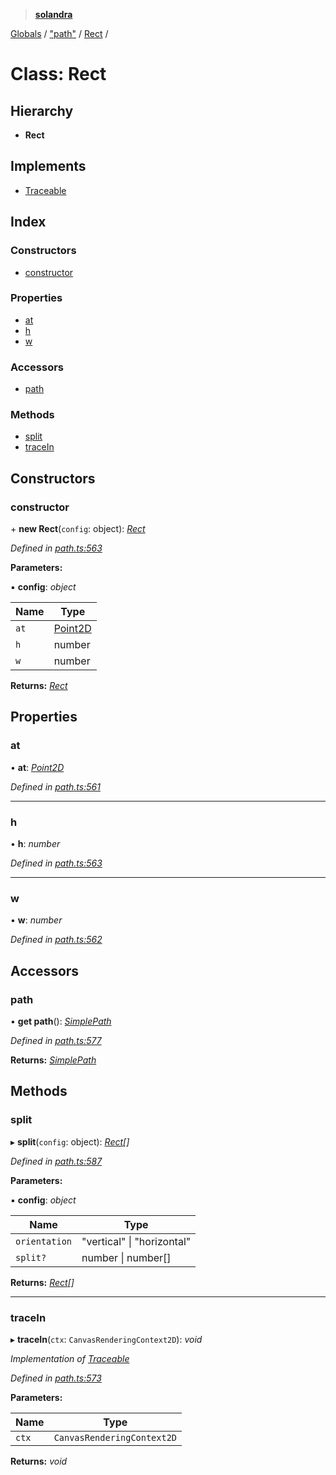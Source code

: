 > **[solandra](../README.md)**

[Globals](../README.md) / ["path"](../modules/_path_.md) / [Rect](_path_.rect.md) /

# Class: Rect

## Hierarchy

* **Rect**

## Implements

* [Traceable](../interfaces/_path_.traceable.md)

## Index

### Constructors

* [constructor](_path_.rect.md#constructor)

### Properties

* [at](_path_.rect.md#at)
* [h](_path_.rect.md#h)
* [w](_path_.rect.md#w)

### Accessors

* [path](_path_.rect.md#path)

### Methods

* [split](_path_.rect.md#split)
* [traceIn](_path_.rect.md#tracein)

## Constructors

###  constructor

\+ **new Rect**(`config`: object): *[Rect](_path_.rect.md)*

*Defined in [path.ts:563](https://github.com/jamesporter/solandra/blob/a654911/src/lib/path.ts#L563)*

**Parameters:**

▪ **config**: *object*

Name | Type |
------ | ------ |
`at` | [Point2D](../modules/_types_sol_.md#point2d) |
`h` | number |
`w` | number |

**Returns:** *[Rect](_path_.rect.md)*

## Properties

###  at

• **at**: *[Point2D](../modules/_types_sol_.md#point2d)*

*Defined in [path.ts:561](https://github.com/jamesporter/solandra/blob/a654911/src/lib/path.ts#L561)*

___

###  h

• **h**: *number*

*Defined in [path.ts:563](https://github.com/jamesporter/solandra/blob/a654911/src/lib/path.ts#L563)*

___

###  w

• **w**: *number*

*Defined in [path.ts:562](https://github.com/jamesporter/solandra/blob/a654911/src/lib/path.ts#L562)*

## Accessors

###  path

• **get path**(): *[SimplePath](_path_.simplepath.md)*

*Defined in [path.ts:577](https://github.com/jamesporter/solandra/blob/a654911/src/lib/path.ts#L577)*

**Returns:** *[SimplePath](_path_.simplepath.md)*

## Methods

###  split

▸ **split**(`config`: object): *[Rect](_path_.rect.md)[]*

*Defined in [path.ts:587](https://github.com/jamesporter/solandra/blob/a654911/src/lib/path.ts#L587)*

**Parameters:**

▪ **config**: *object*

Name | Type |
------ | ------ |
`orientation` | "vertical" \| "horizontal" |
`split?` | number \| number[] |

**Returns:** *[Rect](_path_.rect.md)[]*

___

###  traceIn

▸ **traceIn**(`ctx`: `CanvasRenderingContext2D`): *void*

*Implementation of [Traceable](../interfaces/_path_.traceable.md)*

*Defined in [path.ts:573](https://github.com/jamesporter/solandra/blob/a654911/src/lib/path.ts#L573)*

**Parameters:**

Name | Type |
------ | ------ |
`ctx` | `CanvasRenderingContext2D` |

**Returns:** *void*